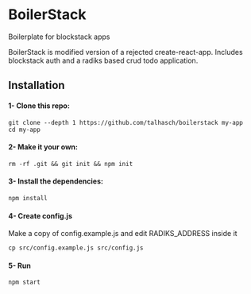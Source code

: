 # BoilerStack

Boilerplate for blockstack apps


BoilerStack is modified version of a rejected create-react-app. Includes blockstack auth and a radiks based crud todo application.


## Installation


#### 1- Clone this repo:

```
git clone --depth 1 https://github.com/talhasch/boilerstack my-app
cd my-app
```

#### 2- Make it your own:

```
rm -rf .git && git init && npm init
```

#### 3- Install the dependencies:

```
npm install
```


#### 4- Create config.js 

Make a copy of config.example.js and edit RADIKS_ADDRESS inside it

```
cp src/config.example.js src/config.js
```

#### 5- Run

```
npm start
```